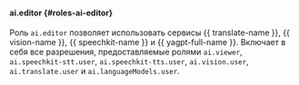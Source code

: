 #### ai.editor {#roles-ai-editor}

Роль `ai.editor` позволяет использовать сервисы {{ translate-name }}, {{ vision-name }}, {{ speechkit-name }} и {{ yagpt-full-name }}. Включает в себя все разрешения, предоставляемые ролями `ai.viewer`, `ai.speechkit-stt.user`, `ai.speechkit-tts.user`, `ai.vision.user`, `ai.translate.user` и `ai.languageModels.user`.